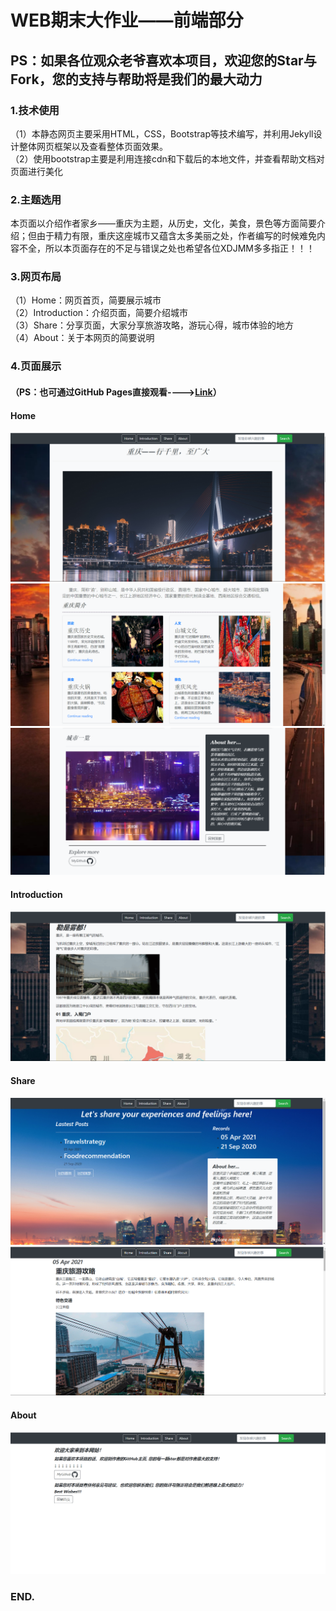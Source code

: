 # WEB期末大作业——前端部分
## PS：如果各位观众老爷喜欢本项目，欢迎您的Star与Fork，您的支持与帮助将是我们的最大动力
### 1.技术使用
（1）本静态网页主要采用HTML，CSS，Bootstrap等技术编写，并利用Jekyll设计整体网页框架以及查看整体页面效果。  
（2）使用bootstrap主要是利用连接cdn和下载后的本地文件，并查看帮助文档对页面进行美化
### 2.主题选用
本页面以介绍作者家乡——重庆为主题，从历史，文化，美食，景色等方面简要介绍；但由于精力有限，重庆这座城市又蕴含太多美丽之处，作者编写的时候难免内容不全，所以本页面存在的不足与错误之处也希望各位XDJMM多多指正！！！
### 3.网页布局
（1）Home：网页首页，简要展示城市   
（2）Introduction：介绍页面，简要介绍城市   
（3）Share：分享页面，大家分享旅游攻略，游玩心得，城市体验的地方   
（4）About：关于本网页的简要说明   
### 4.页面展示
#### （PS：也可通过GitHub Pages直接观看---->[Link](https://huangxinyu0623.github.io/)）
#### Home
![home](/assets/images/page1.png)
![home](/assets/images/page2.png)
![home](/assets/images/page3.png)
#### Introduction
![home](/assets/images/page4.png)
#### Share
![home](/assets/images/page5.png)
![home](/assets/images/page6.png)
#### About
![home](/assets/images/page7.png)
### END.

